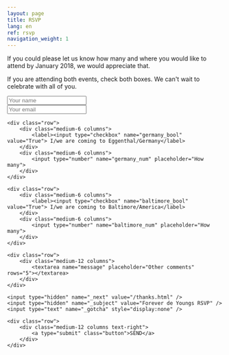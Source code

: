 ```yaml
---
layout: page
title: RSVP
lang: en
ref: rsvp
navigation_weight: 1
---
```


If you could please let us know how many and where you would like to attend by January 2018, we would appreciate that.

If you are attending both events, check both boxes. We can't wait to celebrate with all of you.

<form method="POST" action="http://formspree.io/MGeiger410@me.com">
	<div class="row">
	    <div class="medium-12 columns">
			<input type="text" name="name" placeholder="Your name" required>
		</div>
	</div>
	<div class="row">
	    <div class="medium-12 columns">
			<input type="text" name="_replyto" placeholder="Your email" />
		</div>
	</div>
	
	<div class="row">
		<div class="medium-6 columns">
			<label><input type="checkbox" name="germany_bool" value="True"> I/we are coming to Eggenthal/Germany</label>
		</div>
		<div class="medium-6 columns">
			<input type="number" name="germany_num" placeholder="How many">
		</div>
	</div>
	
	<div class="row">
		<div class="medium-6 columns">
			<label><input type="checkbox" name="baltimore_bool" value="True"> I/we are coming to Baltimore/America</label>
		</div>
		<div class="medium-6 columns">
			<input type="number" name="baltimore_num" placeholder="How many">
		</div>
	</div>
	
	<div class="row">
	    <div class="medium-12 columns">
			<textarea name="message" placeholder="Other comments" rows="5"></textarea>
		</div>
	</div>

	<input type="hidden" name="_next" value="/thanks.html" />
	<input type="hidden" name="_subject" value="Forever de Youngs RSVP" />	
	<input type="text" name="_gotcha" style="display:none" />
	
	<div class="row">
	    <div class="medium-12 columns text-right">
			<a type="submit" class="button">SEND</a>
		</div>
	</div>
</form>
